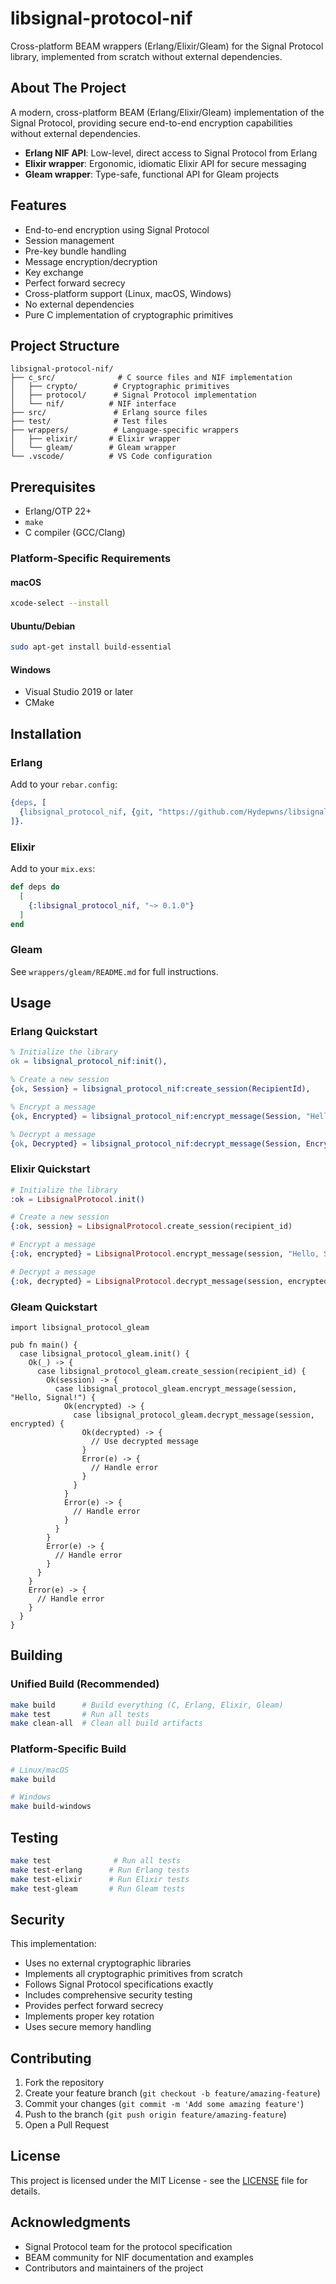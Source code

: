 # libsignal-protocol-nif

Cross-platform BEAM wrappers (Erlang/Elixir/Gleam) for the Signal Protocol library, implemented from scratch without external dependencies.

## About The Project

A modern, cross-platform BEAM (Erlang/Elixir/Gleam) implementation of the Signal Protocol, providing secure end-to-end encryption capabilities without external dependencies.

* **Erlang NIF API**: Low-level, direct access to Signal Protocol from Erlang
* **Elixir wrapper**: Ergonomic, idiomatic Elixir API for secure messaging
* **Gleam wrapper**: Type-safe, functional API for Gleam projects

## Features

- End-to-end encryption using Signal Protocol
- Session management
- Pre-key bundle handling
- Message encryption/decryption
- Key exchange
- Perfect forward secrecy
- Cross-platform support (Linux, macOS, Windows)
- No external dependencies
- Pure C implementation of cryptographic primitives

## Project Structure

```
libsignal-protocol-nif/
├── c_src/              # C source files and NIF implementation
│   ├── crypto/        # Cryptographic primitives
│   ├── protocol/      # Signal Protocol implementation
│   └── nif/          # NIF interface
├── src/               # Erlang source files
├── test/              # Test files
├── wrappers/          # Language-specific wrappers
│   ├── elixir/       # Elixir wrapper
│   └── gleam/        # Gleam wrapper
└── .vscode/          # VS Code configuration
```

## Prerequisites

* Erlang/OTP 22+
* `make`
* C compiler (GCC/Clang)

### Platform-Specific Requirements

#### macOS
```bash
xcode-select --install
```

#### Ubuntu/Debian
```bash
sudo apt-get install build-essential
```

#### Windows
* Visual Studio 2019 or later
* CMake

## Installation

### Erlang

Add to your `rebar.config`:
```erlang
{deps, [
  {libsignal_protocol_nif, {git, "https://github.com/Hydepwns/libsignal-protocol-nif.git"}}
]}.
```

### Elixir

Add to your `mix.exs`:
```elixir
def deps do
  [
    {:libsignal_protocol_nif, "~> 0.1.0"}
  ]
end
```

### Gleam

See `wrappers/gleam/README.md` for full instructions.

## Usage

### Erlang Quickstart

```erlang
% Initialize the library
ok = libsignal_protocol_nif:init(),

% Create a new session
{ok, Session} = libsignal_protocol_nif:create_session(RecipientId),

% Encrypt a message
{ok, Encrypted} = libsignal_protocol_nif:encrypt_message(Session, "Hello, Signal!"),

% Decrypt a message
{ok, Decrypted} = libsignal_protocol_nif:decrypt_message(Session, Encrypted).
```

### Elixir Quickstart

```elixir
# Initialize the library
:ok = LibsignalProtocol.init()

# Create a new session
{:ok, session} = LibsignalProtocol.create_session(recipient_id)

# Encrypt a message
{:ok, encrypted} = LibsignalProtocol.encrypt_message(session, "Hello, Signal!")

# Decrypt a message
{:ok, decrypted} = LibsignalProtocol.decrypt_message(session, encrypted)
```

### Gleam Quickstart

```gleam
import libsignal_protocol_gleam

pub fn main() {
  case libsignal_protocol_gleam.init() {
    Ok(_) -> {
      case libsignal_protocol_gleam.create_session(recipient_id) {
        Ok(session) -> {
          case libsignal_protocol_gleam.encrypt_message(session, "Hello, Signal!") {
            Ok(encrypted) -> {
              case libsignal_protocol_gleam.decrypt_message(session, encrypted) {
                Ok(decrypted) -> {
                  // Use decrypted message
                }
                Error(e) -> {
                  // Handle error
                }
              }
            }
            Error(e) -> {
              // Handle error
            }
          }
        }
        Error(e) -> {
          // Handle error
        }
      }
    }
    Error(e) -> {
      // Handle error
    }
  }
}
```

## Building

### Unified Build (Recommended)

```bash
make build      # Build everything (C, Erlang, Elixir, Gleam)
make test       # Run all tests
make clean-all  # Clean all build artifacts
```

### Platform-Specific Build

```bash
# Linux/macOS
make build

# Windows
make build-windows
```

## Testing

```bash
make test              # Run all tests
make test-erlang      # Run Erlang tests
make test-elixir      # Run Elixir tests
make test-gleam       # Run Gleam tests
```

## Security

This implementation:
- Uses no external cryptographic libraries
- Implements all cryptographic primitives from scratch
- Follows Signal Protocol specifications exactly
- Includes comprehensive security testing
- Provides perfect forward secrecy
- Implements proper key rotation
- Uses secure memory handling

## Contributing

1. Fork the repository
2. Create your feature branch (`git checkout -b feature/amazing-feature`)
3. Commit your changes (`git commit -m 'Add some amazing feature'`)
4. Push to the branch (`git push origin feature/amazing-feature`)
5. Open a Pull Request

## License

This project is licensed under the MIT License - see the [LICENSE](LICENSE) file for details.

## Acknowledgments

* Signal Protocol team for the protocol specification
* BEAM community for NIF documentation and examples
* Contributors and maintainers of the project 